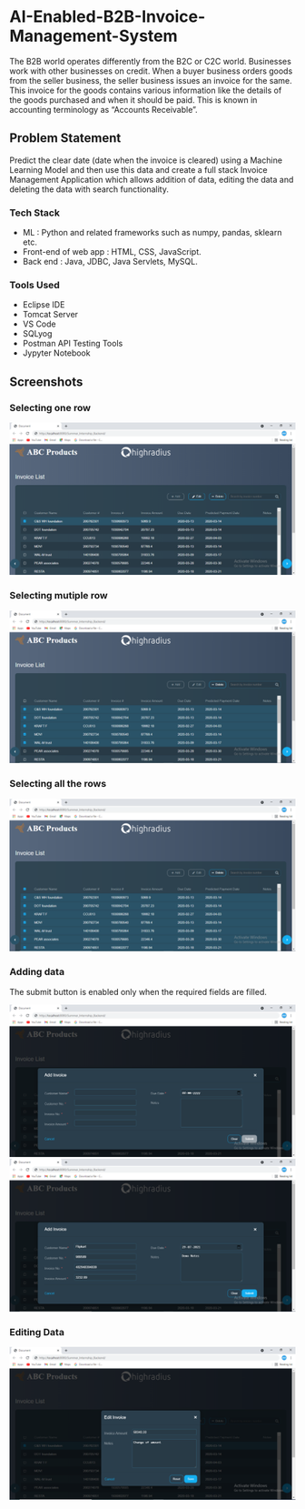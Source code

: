 # AI-Enabled-B2B-Invoice-Management-System

The B2B world operates differently from the B2C or C2C world. Businesses work with other businesses on credit. When a buyer business orders goods from the seller business, the seller
business issues an invoice for the same. This invoice for the goods contains various information like the details of the goods purchased and when it should be paid. This is known in accounting
terminology as “Accounts Receivable”.

## Problem Statement  

Predict the clear date (date when the invoice is cleared) using a Machine Learning Model and then use this data and create a full stack Invoice Management Application which allows addition of data, editing the data
and deleting the data with search functionality.

### Tech Stack
- ML : Python and related frameworks such as numpy, pandas, sklearn etc.
- Front-end of web app : HTML, CSS, JavaScript.
- Back end : Java, JDBC, Java Servlets, MySQL.

### Tools Used 
- Eclipse IDE
- Tomcat Server
- VS Code
- SQLyog
- Postman API Testing Tools
- Jypyter Notebook



## Screenshots


### Selecting one row

<img src ="demo images/select_single_demo.PNG" />
<br />

### Selecting mutiple row

<img src ="demo images/select_multiple_demo.PNG" />
<br />

### Selecting all the rows

<img src ="demo images/select_all_demo.PNG" />

<br />

### Adding data

The submit button is enabled only when the required fields are filled.

<img src = "demo images/add_demo1.PNG" /> 
<img src = "demo images/ADD_DEMO2.PNG" /> 


<br />

### Editing Data

<img src = "demo images/edit_demo.PNG" />

<br />

### 

